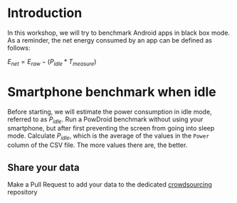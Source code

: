 # Introduction
In this workshop, we will try to benchmark Android apps in black box mode. As a reminder, the net energy consumed by an app can be defined as follows:

$E_{net} = E_{raw} - (P_{idle} \ast T_{measure})$

# Smartphone benchmark when idle

Before starting, we will estimate the power consumption in idle mode, referred to as $P_{idle}$. Run a PowDroid benchmark without using your smartphone, but after first preventing the screen from going into sleep mode. Calculate $P_{idle}$, which is the average of the values in the `Power` column of the CSV file. The more values there are, the better.

## Share your data

Make a Pull Request to add your data to the dedicated [crowdsourcing](../crowdsourcing/) repository
